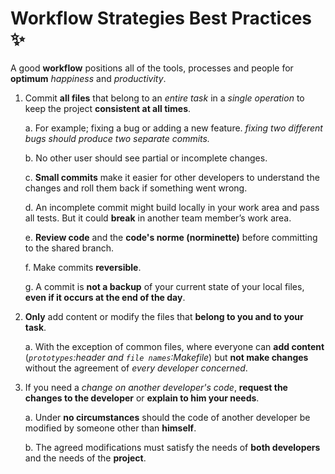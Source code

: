 # Workflow Strategies Best Practices :sparkles:

A good **workflow** positions all of the tools, processes and people for **optimum** *happiness* and *productivity*.

1. Commit **all files** that belong to an *entire task* in a *single operation* to keep the project **consistent at all times**.

   a. For example; fixing a bug or adding a new feature. *fixing two different bugs should produce two separate commits.*

   b. No other user should see partial or incomplete changes.

   c. **Small commits** make it easier for other developers to understand the changes and roll them back if something went wrong.

   d. An incomplete commit might build locally in your work area and pass all tests. But it could **break** in another team member’s work area.

   e. **Review code** and the **code's norme (norminette)** before committing to the shared branch.

   f. Make commits **reversible**.
   
   g. A commit is **not a backup** of your current state of your local files, **even if it occurs at the end of the day**.

2. **Only** add content or modify the files that **belong to you and to your task**.

   a. With the exception of common files, where everyone can **add content** (*`prototypes`:header and `file names`:Makefile*) but **not make changes** without the agreement of *every developer concerned*.

3. If you need a *change on another developer's code*, **request the changes to the developer** or **explain to him your needs**.

   a. Under **no circumstances** should the code of another developer be modified by someone other than **himself**.
   
   b. The agreed modifications must satisfy the needs of **both developers** and the needs of the **project**.
